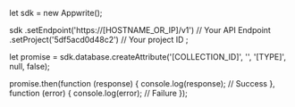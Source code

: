 let sdk = new Appwrite();

sdk
    .setEndpoint('https://[HOSTNAME_OR_IP]/v1') // Your API Endpoint
    .setProject('5df5acd0d48c2') // Your project ID
;

let promise = sdk.database.createAttribute('[COLLECTION_ID]', '', '[TYPE]', null, false);

promise.then(function (response) {
    console.log(response); // Success
}, function (error) {
    console.log(error); // Failure
});